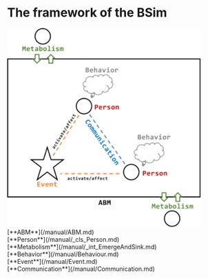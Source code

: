 # The framework of the BSim

<div align="left">
<img src="/pic/Pr.svg" width="450">
</div>
[**ABM**](/manual/ABM.md)
<br>
[**Person**](/manual/_cls_Person.md)
<br>
[**Metabolism**](/manual/_int_EmergeAndSink.md)
<br>
[**Behavior**](/manual/Behaviour.md)
<br>
[**Event**](/manual/Event.md)
<br>
[**Communication**](/manual/Communication.md)
